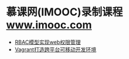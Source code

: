 慕课网(IMOOC)录制课程  www.imooc.com
==================
* [RBAC模型实现web权限管理](./rbac)
* [Vagrant打造跨平台可移动开发环境](./vagrant)

